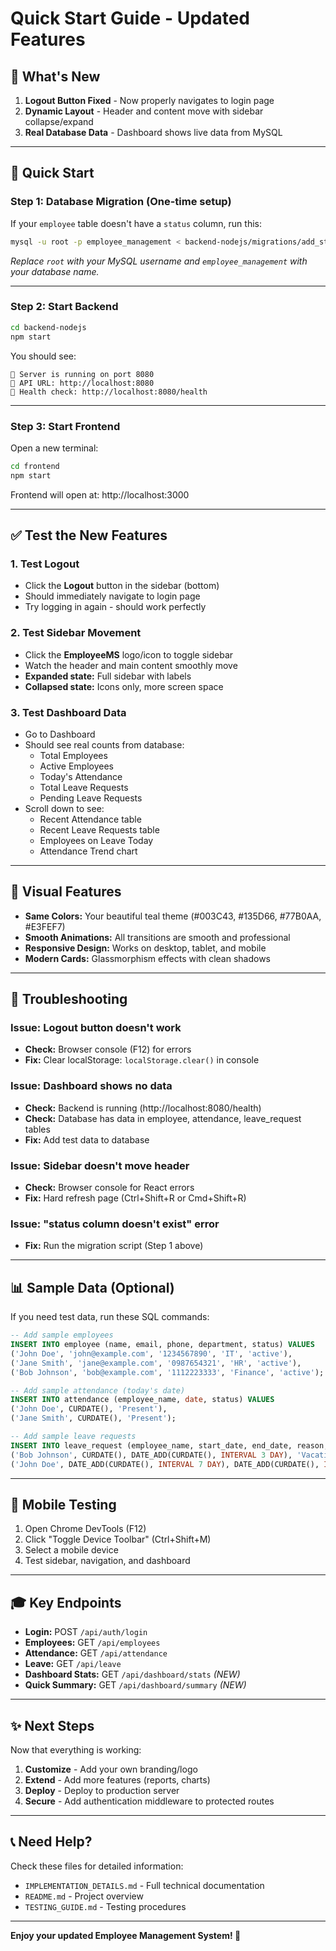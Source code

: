 # Quick Start Guide - Updated Features

## 🎯 What's New

1. **Logout Button Fixed** - Now properly navigates to login page
2. **Dynamic Layout** - Header and content move with sidebar collapse/expand
3. **Real Database Data** - Dashboard shows live data from MySQL

---

## 🚀 Quick Start

### Step 1: Database Migration (One-time setup)

If your `employee` table doesn't have a `status` column, run this:

```bash
mysql -u root -p employee_management < backend-nodejs/migrations/add_status_column.sql
```

*Replace `root` with your MySQL username and `employee_management` with your database name.*

---

### Step 2: Start Backend

```bash
cd backend-nodejs
npm start
```

You should see:
```
🚀 Server is running on port 8080
📍 API URL: http://localhost:8080
🏥 Health check: http://localhost:8080/health
```

---

### Step 3: Start Frontend

Open a new terminal:

```bash
cd frontend
npm start
```

Frontend will open at: http://localhost:3000

---

## ✅ Test the New Features

### 1. Test Logout
- Click the **Logout** button in the sidebar (bottom)
- Should immediately navigate to login page
- Try logging in again - should work perfectly

### 2. Test Sidebar Movement
- Click the **EmployeeMS** logo/icon to toggle sidebar
- Watch the header and main content smoothly move
- **Expanded state:** Full sidebar with labels
- **Collapsed state:** Icons only, more screen space

### 3. Test Dashboard Data
- Go to Dashboard
- Should see real counts from database:
  - Total Employees
  - Active Employees
  - Today's Attendance
  - Total Leave Requests
  - Pending Leave Requests
- Scroll down to see:
  - Recent Attendance table
  - Recent Leave Requests table
  - Employees on Leave Today
  - Attendance Trend chart

---

## 🎨 Visual Features

- **Same Colors:** Your beautiful teal theme (#003C43, #135D66, #77B0AA, #E3FEF7)
- **Smooth Animations:** All transitions are smooth and professional
- **Responsive Design:** Works on desktop, tablet, and mobile
- **Modern Cards:** Glassmorphism effects with clean shadows

---

## 🔧 Troubleshooting

### Issue: Logout button doesn't work
- **Check:** Browser console (F12) for errors
- **Fix:** Clear localStorage: `localStorage.clear()` in console

### Issue: Dashboard shows no data
- **Check:** Backend is running (http://localhost:8080/health)
- **Check:** Database has data in employee, attendance, leave_request tables
- **Fix:** Add test data to database

### Issue: Sidebar doesn't move header
- **Check:** Browser console for React errors
- **Fix:** Hard refresh page (Ctrl+Shift+R or Cmd+Shift+R)

### Issue: "status column doesn't exist" error
- **Fix:** Run the migration script (Step 1 above)

---

## 📊 Sample Data (Optional)

If you need test data, run these SQL commands:

```sql
-- Add sample employees
INSERT INTO employee (name, email, phone, department, status) VALUES
('John Doe', 'john@example.com', '1234567890', 'IT', 'active'),
('Jane Smith', 'jane@example.com', '0987654321', 'HR', 'active'),
('Bob Johnson', 'bob@example.com', '1112223333', 'Finance', 'active');

-- Add sample attendance (today's date)
INSERT INTO attendance (employee_name, date, status) VALUES
('John Doe', CURDATE(), 'Present'),
('Jane Smith', CURDATE(), 'Present');

-- Add sample leave requests
INSERT INTO leave_request (employee_name, start_date, end_date, reason, status) VALUES
('Bob Johnson', CURDATE(), DATE_ADD(CURDATE(), INTERVAL 3 DAY), 'Vacation', 'Pending'),
('John Doe', DATE_ADD(CURDATE(), INTERVAL 7 DAY), DATE_ADD(CURDATE(), INTERVAL 10 DAY), 'Medical', 'Approved');
```

---

## 📱 Mobile Testing

1. Open Chrome DevTools (F12)
2. Click "Toggle Device Toolbar" (Ctrl+Shift+M)
3. Select a mobile device
4. Test sidebar, navigation, and dashboard

---

## 🎓 Key Endpoints

- **Login:** POST `/api/auth/login`
- **Employees:** GET `/api/employees`
- **Attendance:** GET `/api/attendance`
- **Leave:** GET `/api/leave`
- **Dashboard Stats:** GET `/api/dashboard/stats` *(NEW)*
- **Quick Summary:** GET `/api/dashboard/summary` *(NEW)*

---

## ✨ Next Steps

Now that everything is working:

1. **Customize** - Add your own branding/logo
2. **Extend** - Add more features (reports, charts)
3. **Deploy** - Deploy to production server
4. **Secure** - Add authentication middleware to protected routes

---

## 📞 Need Help?

Check these files for detailed information:
- `IMPLEMENTATION_DETAILS.md` - Full technical documentation
- `README.md` - Project overview
- `TESTING_GUIDE.md` - Testing procedures

---

**Enjoy your updated Employee Management System! 🚀**

